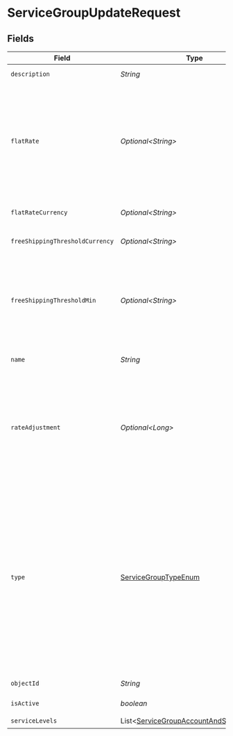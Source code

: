 # ServiceGroupUpdateRequest


## Fields

| Field                                                                                                                                                                                                                                                                                                                                                                                                                                                                                                | Type                                                                                                                                                                                                                                                                                                                                                                                                                                                                                                 | Required                                                                                                                                                                                                                                                                                                                                                                                                                                                                                             | Description                                                                                                                                                                                                                                                                                                                                                                                                                                                                                          | Example                                                                                                                                                                                                                                                                                                                                                                                                                                                                                              |
| ---------------------------------------------------------------------------------------------------------------------------------------------------------------------------------------------------------------------------------------------------------------------------------------------------------------------------------------------------------------------------------------------------------------------------------------------------------------------------------------------------- | ---------------------------------------------------------------------------------------------------------------------------------------------------------------------------------------------------------------------------------------------------------------------------------------------------------------------------------------------------------------------------------------------------------------------------------------------------------------------------------------------------- | ---------------------------------------------------------------------------------------------------------------------------------------------------------------------------------------------------------------------------------------------------------------------------------------------------------------------------------------------------------------------------------------------------------------------------------------------------------------------------------------------------- | ---------------------------------------------------------------------------------------------------------------------------------------------------------------------------------------------------------------------------------------------------------------------------------------------------------------------------------------------------------------------------------------------------------------------------------------------------------------------------------------------------- | ---------------------------------------------------------------------------------------------------------------------------------------------------------------------------------------------------------------------------------------------------------------------------------------------------------------------------------------------------------------------------------------------------------------------------------------------------------------------------------------------------- |
| `description`                                                                                                                                                                                                                                                                                                                                                                                                                                                                                        | *String*                                                                                                                                                                                                                                                                                                                                                                                                                                                                                             | :heavy_check_mark:                                                                                                                                                                                                                                                                                                                                                                                                                                                                                   | Description for the service group                                                                                                                                                                                                                                                                                                                                                                                                                                                                    | USPS shipping options                                                                                                                                                                                                                                                                                                                                                                                                                                                                                |
| `flatRate`                                                                                                                                                                                                                                                                                                                                                                                                                                                                                           | *Optional\<String>*                                                                                                                                                                                                                                                                                                                                                                                                                                                                                  | :heavy_minus_sign:                                                                                                                                                                                                                                                                                                                                                                                                                                                                                   | String representation of an amount to be returned as the flat rate<br/>if 1. The service group is of type `LIVE_RATE` and no matching rates<br/>were found; or 2. The service group is of type `FLAT_RATE`. Either<br/>integers or decimals are accepted. Required unless type is<br/>`FREE_SHIPPING`                                                                                                                                                                                                | 5                                                                                                                                                                                                                                                                                                                                                                                                                                                                                                    |
| `flatRateCurrency`                                                                                                                                                                                                                                                                                                                                                                                                                                                                                   | *Optional\<String>*                                                                                                                                                                                                                                                                                                                                                                                                                                                                                  | :heavy_minus_sign:                                                                                                                                                                                                                                                                                                                                                                                                                                                                                   | required unless type is `FREE_SHIPPING`. (ISO 4217 currency)                                                                                                                                                                                                                                                                                                                                                                                                                                         | USD                                                                                                                                                                                                                                                                                                                                                                                                                                                                                                  |
| `freeShippingThresholdCurrency`                                                                                                                                                                                                                                                                                                                                                                                                                                                                      | *Optional\<String>*                                                                                                                                                                                                                                                                                                                                                                                                                                                                                  | :heavy_minus_sign:                                                                                                                                                                                                                                                                                                                                                                                                                                                                                   | optional unless type is `FREE_SHIPPING`. (ISO 4217 currency)                                                                                                                                                                                                                                                                                                                                                                                                                                         | USD                                                                                                                                                                                                                                                                                                                                                                                                                                                                                                  |
| `freeShippingThresholdMin`                                                                                                                                                                                                                                                                                                                                                                                                                                                                           | *Optional\<String>*                                                                                                                                                                                                                                                                                                                                                                                                                                                                                  | :heavy_minus_sign:                                                                                                                                                                                                                                                                                                                                                                                                                                                                                   | For service groups of type `FREE_SHIPPING`, this field must be required to configure the minimum <br/>cart total (total cost of items in the cart) for this service group to be returned for rates at <br/>checkout. Optional unless type is `FREE_SHIPPING`                                                                                                                                                                                                                                         | 5                                                                                                                                                                                                                                                                                                                                                                                                                                                                                                    |
| `name`                                                                                                                                                                                                                                                                                                                                                                                                                                                                                               | *String*                                                                                                                                                                                                                                                                                                                                                                                                                                                                                             | :heavy_check_mark:                                                                                                                                                                                                                                                                                                                                                                                                                                                                                   | Name for the service group that will be shown to customers in the response                                                                                                                                                                                                                                                                                                                                                                                                                           | USPS Shipping                                                                                                                                                                                                                                                                                                                                                                                                                                                                                        |
| `rateAdjustment`                                                                                                                                                                                                                                                                                                                                                                                                                                                                                     | *Optional\<Long>*                                                                                                                                                                                                                                                                                                                                                                                                                                                                                    | :heavy_minus_sign:                                                                                                                                                                                                                                                                                                                                                                                                                                                                                   | The amount in percent (%) that the service group's returned rate should be adjusted. For example, if this field is set to 5 and the matched rate price is $5.00, the returned value of the service group will be $5.25. Negative integers are also accepted and will discount the rate price by the defined percentage amount.                                                                                                                                                                       | 15                                                                                                                                                                                                                                                                                                                                                                                                                                                                                                   |
| `type`                                                                                                                                                                                                                                                                                                                                                                                                                                                                                               | [ServiceGroupTypeEnum](../../models/components/ServiceGroupTypeEnum.md)                                                                                                                                                                                                                                                                                                                                                                                                                              | :heavy_check_mark:                                                                                                                                                                                                                                                                                                                                                                                                                                                                                   | The type of the service group.<br> <br/>`LIVE_RATE` - Shippo will make a rating request and return real-time rates for the shipping group, only falling back to the specified flat rate amount if no rates match a service level in the service group.<br> <br/>`FLAT_RATE` - Returns a shipping option with the specified flat rate amount.<br> <br/>`FREE_SHIPPING` - Returns a shipping option with a price of $0 only if the total cost of items exceeds the amount defined by `free_shipping_threshold_min` | FLAT_RATE                                                                                                                                                                                                                                                                                                                                                                                                                                                                                            |
| `objectId`                                                                                                                                                                                                                                                                                                                                                                                                                                                                                           | *String*                                                                                                                                                                                                                                                                                                                                                                                                                                                                                             | :heavy_check_mark:                                                                                                                                                                                                                                                                                                                                                                                                                                                                                   | The unique identifier of the given Service Group object.                                                                                                                                                                                                                                                                                                                                                                                                                                             | 80feb1633d4a43c898f005850                                                                                                                                                                                                                                                                                                                                                                                                                                                                            |
| `isActive`                                                                                                                                                                                                                                                                                                                                                                                                                                                                                           | *boolean*                                                                                                                                                                                                                                                                                                                                                                                                                                                                                            | :heavy_check_mark:                                                                                                                                                                                                                                                                                                                                                                                                                                                                                   | True if the service group is enabled, false otherwise.                                                                                                                                                                                                                                                                                                                                                                                                                                               | true                                                                                                                                                                                                                                                                                                                                                                                                                                                                                                 |
| `serviceLevels`                                                                                                                                                                                                                                                                                                                                                                                                                                                                                      | List\<[ServiceGroupAccountAndServiceLevel](../../models/components/ServiceGroupAccountAndServiceLevel.md)>                                                                                                                                                                                                                                                                                                                                                                                           | :heavy_check_mark:                                                                                                                                                                                                                                                                                                                                                                                                                                                                                   | N/A                                                                                                                                                                                                                                                                                                                                                                                                                                                                                                  |                                                                                                                                                                                                                                                                                                                                                                                                                                                                                                      |
